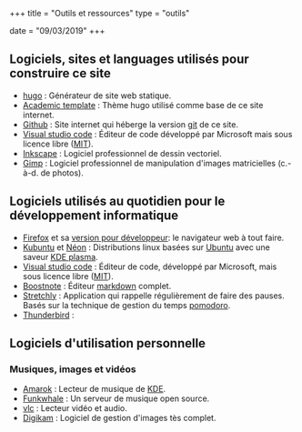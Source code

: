 +++
title = "Outils et ressources"
type = "outils"

date = "09/03/2019"
+++

## Logiciels, sites et languages utilisés pour construire ce site

* [hugo](https://gohugo.io/) : Générateur de site web statique.
* [Academic template](https://sourcethemes.com/academic/) : Thème hugo utilisé comme base de ce site internet.
* [Github](https://github.com/) : Site internet qui héberge la version [git](https://git-scm.com/) de ce site.
* [Visual studio code](https://code.visualstudio.com/) : Éditeur de code développé par Microsoft mais sous licence libre ([MIT](https://fr.wikipedia.org/wiki/Licence_MIT)).
* [Inkscape](https://inkscape.org/fr/) : Logiciel professionnel de dessin vectoriel.
* [Gimp](https://www.gimp.org/fr/) : Logiciel professionnel de manipulation d'images matricielles (c.-à-d. de photos).


## Logiciels utilisés au quotidien pour le développement informatique

* [Firefox](https://www.mozilla.org/fr/) et sa [version pour développeur](https://www.mozilla.org/fr/firefox/developer/): le navigateur web à tout faire.
* [Kubuntu](https://kubuntu.org/) et [Néon](https://neon.kde.org/) : Distributions linux basées sur [Ubuntu](https://www.ubuntu.com/) avec une saveur [KDE plasma](https://kde.org/).
* [Visual studio code](https://code.visualstudio.com/) : Éditeur de code, développé par Microsoft, mais sous licence libre ([MIT](https://fr.wikipedia.org/wiki/Licence_MIT)).
* [Boostnote](https://boostnote.io/) : Éditeur [markdown](https://fr.wikipedia.org/wiki/Markdown) complet.
* [Stretchly](https://hovancik.net/stretchly/) : Application qui rappelle régulièrement de faire des pauses. Basés sur la technique de gestion du temps [pomodoro](https://fr.wikipedia.org/wiki/Technique_Pomodoro).
* [Thunderbird]() :


## Logiciels d'utilisation personnelle 

### Musiques, images et vidéos

* [Amarok](https://amarok.kde.org/fr) : Lecteur de musique de [KDE](https://kde.org/).
* [Funkwhale](https://funkwhale.audio/) : Un serveur de musique open source. 
* [vlc](https://www.videolan.org/index.fr.html) : Lecteur vidéo et audio.
* [Digikam](https://www.digikam.org/) : Logiciel de gestion d'images tès complet.



<!-- 
<sup id="a1">[1](#f1)</sup>


<p class="footnote">
<span  id="f1"> 1. </span> <a href="#a1">[↩]</a>
</br>
</p> -->
